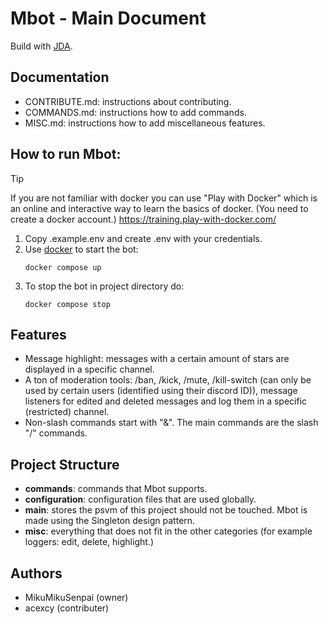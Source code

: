 # Mbot - Main Document
Build with [JDA](https://github.com/discord-jda/JDA).

## Documentation
- CONTRIBUTE.md: instructions about contributing.
- COMMANDS.md: instructions how to add commands.
- MISC.md: instructions how to add miscellaneous features.

## How to run Mbot:

> [!TIP]
> If you are not familiar with docker you can use "Play with Docker" which is an online and interactive way to learn the basics of docker. (You need to create a docker account.)
> https://training.play-with-docker.com/

1. Copy .example.env and create .env with your credentials.
2. Use [docker](https://www.docker.com/) to start the bot:
    ```
    docker compose up
    ```
3. To stop the bot in project directory do:
    ```
    docker compose stop
    ```

## Features
- Message highlight: messages with a certain amount of stars are displayed in a specific channel.
- A ton of moderation tools: /ban, /kick, /mute, /kill-switch (can only be used by certain users (identified using their discord ID)), message listeners for edited and deleted messages and log them in a specific (restricted) channel.
- Non-slash commands start with "&". The main commands are the slash "/" commands.

## Project Structure
- **commands**: commands that Mbot supports.
- **configuration**: configuration files that are used globally.
- **main**: stores the psvm of this project should not be touched. Mbot is made using the Singleton design pattern.
- **misc**: everything that does not fit in the other categories (for example loggers: edit, delete, highlight.)

## Authors
- MikuMikuSenpai (owner)
- acexcy (contributer)
